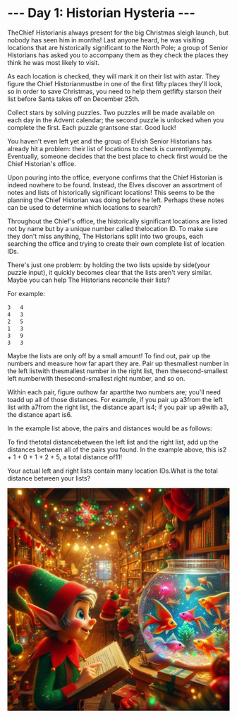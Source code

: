 # --- Day 1: Historian Hysteria ---

TheChief Historianis always present for the big Christmas sleigh launch, but nobody has seen him in months! Last anyone heard, he was visiting locations that are historically significant to the North Pole; a group of Senior Historians has asked you to accompany them as they check the places they think he was most likely to visit.

As each location is checked, they will mark it on their list with astar. They figure the Chief Historianmustbe in one of the first fifty places they'll look, so in order to save Christmas, you need to help them getfifty starson their list before Santa takes off on December 25th.

Collect stars by solving puzzles.  Two puzzles will be made available on each day in the Advent calendar; the second puzzle is unlocked when you complete the first.  Each puzzle grantsone star. Good luck!

You haven't even left yet and the group of Elvish Senior Historians has already hit a problem: their list of locations to check is currentlyempty. Eventually, someone decides that the best place to check first would be the Chief Historian's office.

Upon pouring into the office, everyone confirms that the Chief Historian is indeed nowhere to be found. Instead, the Elves discover an assortment of notes and lists of historically significant locations! This seems to be the planning the Chief Historian was doing before he left. Perhaps these notes can be used to determine which locations to search?

Throughout the Chief's office, the historically significant locations are listed not by name but by a unique number called thelocation ID. To make sure they don't miss anything, The Historians split into two groups, each searching the office and trying to create their own complete list of location IDs.

There's just one problem: by holding the two lists upside by side(your puzzle input), it quickly becomes clear that the lists aren't very similar. Maybe you can help The Historians reconcile their lists?

For example:

```shell
3   4
4   3
2   5
1   3
3   9
3   3
```
Maybe the lists are only off by a small amount! To find out, pair up the numbers and measure how far apart they are. Pair up thesmallest number in the left listwith thesmallest number in the right list, then thesecond-smallest left numberwith thesecond-smallest right number, and so on.

Within each pair, figure outhow far apartthe two numbers are; you'll need toadd up all of those distances. For example, if you pair up a3from the left list with a7from the right list, the distance apart is4; if you pair up a9with a3, the distance apart is6.

In the example list above, the pairs and distances would be as follows:

To find thetotal distancebetween the left list and the right list, add up the distances between all of the pairs you found. In the example above, this is2 + 1 + 0 + 1 + 2 + 5, a total distance of11!

Your actual left and right lists contain many location IDs.What is the total distance between your lists?

![ai_art](./ai_art_1.webp)